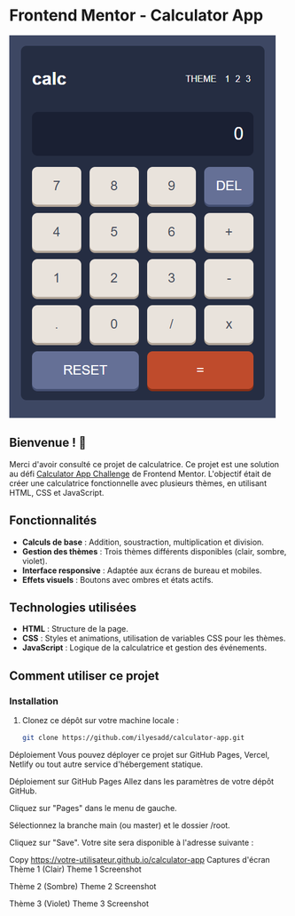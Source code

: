 # Frontend Mentor - Calculator App

![Design preview for the Calculator app coding challenge](./design/desktop-preview.jpg)

## Bienvenue ! 👋

Merci d'avoir consulté ce projet de calculatrice. Ce projet est une solution au défi [Calculator App Challenge](https://www.frontendmentor.io/challenges/calculator-app-9lteq5N29) de Frontend Mentor. L'objectif était de créer une calculatrice fonctionnelle avec plusieurs thèmes, en utilisant HTML, CSS et JavaScript.

## Fonctionnalités

- **Calculs de base** : Addition, soustraction, multiplication et division.
- **Gestion des thèmes** : Trois thèmes différents disponibles (clair, sombre, violet).
- **Interface responsive** : Adaptée aux écrans de bureau et mobiles.
- **Effets visuels** : Boutons avec ombres et états actifs.

## Technologies utilisées

- **HTML** : Structure de la page.
- **CSS** : Styles et animations, utilisation de variables CSS pour les thèmes.
- **JavaScript** : Logique de la calculatrice et gestion des événements.

## Comment utiliser ce projet

### Installation

1. Clonez ce dépôt sur votre machine locale :
   ```bash
   git clone https://github.com/ilyesadd/calculator-app.git

Déploiement
Vous pouvez déployer ce projet sur GitHub Pages, Vercel, Netlify ou tout autre service d'hébergement statique.

Déploiement sur GitHub Pages
Allez dans les paramètres de votre dépôt GitHub.

Cliquez sur "Pages" dans le menu de gauche.

Sélectionnez la branche main (ou master) et le dossier /root.

Cliquez sur "Save". Votre site sera disponible à l'adresse suivante :

Copy
https://votre-utilisateur.github.io/calculator-app
Captures d'écran
Thème 1 (Clair)
Theme 1 Screenshot

Thème 2 (Sombre)
Theme 2 Screenshot

Thème 3 (Violet)
Theme 3 Screenshot

   
